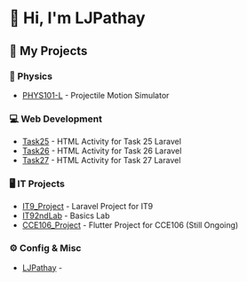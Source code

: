 # 👋 Hi, I'm LJPathay

## 📁 My Projects

### 🔬 Physics
- [PHYS101-L](https://github.com/LJPathay/PHYS101-L) - Projectile Motion Simulator

### 💻 Web Development
- [Task25](https://github.com/LJPathay/Task25) - HTML Activity for Task 25 Laravel
- [Task26](https://github.com/LJPathay/Task26) - HTML Activity for Task 26 Laravel
- [Task27](https://github.com/LJPathay/Task27) - HTML Activity for Task 27 Laravel

### 🖥️ IT Projects
- [IT9_Project](https://github.com/LJPathay/IT9_Project) - Laravel Project for IT9
- [IT92ndLab](https://github.com/LJPathay/IT92ndLab) - Basics Lab
- [CCE106_Project](https://github.com/LJPathay/CCE106_Project) - Flutter Project for CCE106 (Still Ongoing)

### ⚙️ Config & Misc
- [LJPathay](https://github.com/LJPathay/LJPathay) - 

